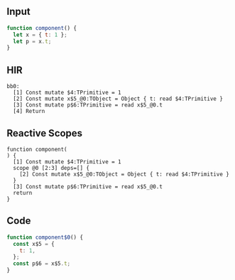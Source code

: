 
## Input

```javascript
function component() {
  let x = { t: 1 };
  let p = x.t;
}

```

## HIR

```
bb0:
  [1] Const mutate $4:TPrimitive = 1
  [2] Const mutate x$5_@0:TObject = Object { t: read $4:TPrimitive }
  [3] Const mutate p$6:TPrimitive = read x$5_@0.t
  [4] Return
```

## Reactive Scopes

```
function component(
) {
  [1] Const mutate $4:TPrimitive = 1
  scope @0 [2:3] deps=[] {
    [2] Const mutate x$5_@0:TObject = Object { t: read $4:TPrimitive }
  }
  [3] Const mutate p$6:TPrimitive = read x$5_@0.t
  return
}

```

## Code

```javascript
function component$0() {
  const x$5 = {
    t: 1,
  };
  const p$6 = x$5.t;
}

```
      